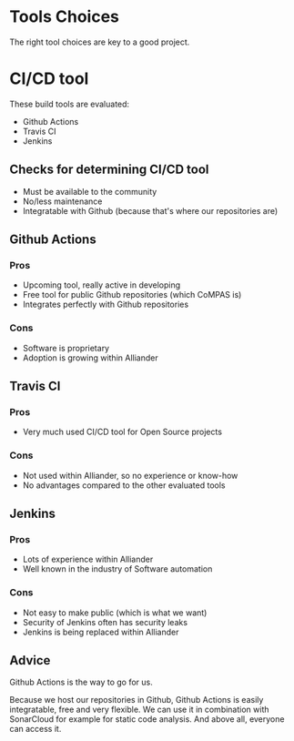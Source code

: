 <!--
SPDX-FileCopyrightText: 2021 Alliander N.V.

SPDX-License-Identifier: CC-BY-4.0
-->

# Tools Choices
The right tool choices are key to a good project.
# CI/CD tool
These build tools are evaluated:
- Github Actions
- Travis CI
- Jenkins

## Checks for determining CI/CD tool
- Must be available to the community
- No/less maintenance
- Integratable with Github (because that's where our repositories are)

## Github Actions
### Pros
- Upcoming tool, really active in developing
- Free tool for public Github repositories (which CoMPAS is)
- Integrates perfectly with Github repositories

### Cons
- Software is proprietary
- Adoption is growing within Alliander

## Travis CI
### Pros
- Very much used CI/CD tool for Open Source projects

### Cons
- Not used within Alliander, so no experience or know-how
- No advantages compared to the other evaluated tools

## Jenkins
### Pros
- Lots of experience within Alliander
- Well known in the industry of Software automation

### Cons
- Not easy to make public (which is what we want)
- Security of Jenkins often has security leaks
- Jenkins is being replaced within Alliander

## Advice
Github Actions is the way to go for us.

Because we host our repositories in Github, Github Actions is easily integratable, free and very flexible.
We can use it in combination with SonarCloud for example for static code analysis.
And above all, everyone can access it.